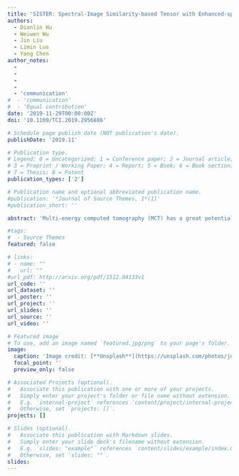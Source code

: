 ```yaml
---
title: 'SISTER: Spectral-Image Similarity-based Tensor with Enhanced-sparsity Reconstruction for Sparse-view Multi-energy CT'
authors:
  - Dianlin Hu
  - Weiwen Wu
  - Jin Liu
  - Limin Luo
  - Yang Chen
author_notes:
  -
  -
  -
  -
  - 'communication'
#  - 'communication'
#  - 'Equal contribution'
date: '2019-11-29T00:00:00Z'
doi: '10.1109/TCI.2019.2956886'

# Schedule page publish date (NOT publication's date).
publishDate: '2019.11'

# Publication type.
# Legend: 0 = Uncategorized; 1 = Conference paper; 2 = Journal article;
# 3 = Preprint / Working Paper; 4 = Report; 5 = Book; 6 = Book section;
# 7 = Thesis; 8 = Patent
publication_types: ['2']

# Publication name and optional abbreviated publication name.
#publication: '*Journal of Source Themes, 1*(1)'
#publication_short: ''

abstract: 'Multi-energy computed tomography (MCT) has a great potential in material decomposition, tissue characterization, lesion detection, and other applications. However, the severe noise that exists within projections makes it difficult to obtain high-quality MCT images. To overcome this limitation, we propose a method termed Spectral-Image Similarity-based Tensor with Enhanced-sparsity Reconstruction (SISTER) method. SISTER utilizes the non-local feature similarity in the spatial-spectral domain by clustering similar spatial-spectral patches within non-local window-to a 4th-order tensor group. Compared with the image gradient L<sub>0</sub>-norm with tensor dictionary learning (L<sub>0</sub>TDL) method, by adopting tensor decomposition rather than tensor dictionary learning, SISTER overcomes the instability of tensor dictionary. Besides, in our SISTER method the weight coefficients update strategy is also optimized. Both numerical simulation and preclinical dataset were performed to evaluate and validate the performance of SISTER. Qualitative and quantitative results show that the proposed method can lead to a promising improvement of edge preservation, finer feature recovery, and noise suppression.'

#tags:
#  - Source Themes
featured: false

# links:
# - name: ""
#   url: ""
#url_pdf: http://arxiv.org/pdf/1512.04133v1
url_code: ''
url_dataset: ''
url_poster: ''
url_project: ''
url_slides: ''
url_source: ''
url_video: ''

# Featured image
# To use, add an image named `featured.jpg/png` to your page's folder.
image:
  caption: 'Image credit: [**Unsplash**](https://unsplash.com/photos/jdD8gXaTZsc)'
  focal_point: ''
  preview_only: false

# Associated Projects (optional).
#   Associate this publication with one or more of your projects.
#   Simply enter your project's folder or file name without extension.
#   E.g. `internal-project` references `content/project/internal-project/index.md`.
#   Otherwise, set `projects: []`.
projects: []

# Slides (optional).
#   Associate this publication with Markdown slides.
#   Simply enter your slide deck's filename without extension.
#   E.g. `slides: "example"` references `content/slides/example/index.md`.
#   Otherwise, set `slides: ""`.
slides:
---
```


